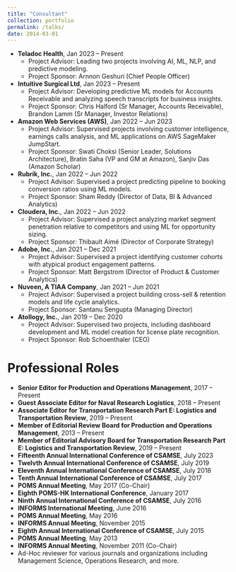 ```yaml
---
title: "Consultant"
collection: portfolio
permalink: /talks/
date: 2014-03-01
---
```

<ul>
  <li><strong>Teladoc Health</strong>, Jan 2023 – Present
    <ul>
      <li>Project Advisor: Leading two projects involving AI, ML, NLP, and predictive modeling.</li>
      <li>Project Sponsor: Arnnon Geshuri (Chief People Officer)</li>
    </ul>
  </li>

  <li><strong>Intuitive Surgical Ltd</strong>, Jan 2023 – Present
    <ul>
      <li>Project Advisor: Developing predictive ML models for Accounts Receivable and analyzing speech transcripts for business insights.</li>
      <li>Project Sponsor: Chris Halford (Sr Manager, Accounts Receivable), Brandon Lamm (Sr Manager, Investor Relations)</li>
    </ul>
  </li>

  <li><strong>Amazon Web Services (AWS)</strong>, Jan 2022 – Jun 2023
    <ul>
      <li>Project Advisor: Supervised projects involving customer intelligence, earnings calls analysis, and ML applications on AWS SageMaker JumpStart.</li>
      <li>Project Sponsor: Swati Choksi (Senior Leader, Solutions Architecture), Bratin Saha (VP and GM at Amazon), Sanjiv Das (Amazon Scholar)</li>
    </ul>
  </li>

  <li><strong>Rubrik, Inc.</strong>, Jan 2022 – Jun 2022
    <ul>
      <li>Project Advisor: Supervised a project predicting pipeline to booking conversion ratios using ML models.</li>
      <li>Project Sponsor: Sham Reddy (Director of Data, BI & Advanced Analytics)</li>
    </ul>
  </li>

  <li><strong>Cloudera, Inc.</strong>, Jan 2022 – Jun 2022
    <ul>
      <li>Project Advisor: Supervised a project analyzing market segment penetration relative to competitors and using ML for opportunity sizing.</li>
      <li>Project Sponsor: Thibault Aimé (Director of Corporate Strategy)</li>
    </ul>
  </li>

  <li><strong>Adobe, Inc.</strong>, Jan 2021 – Dec 2021
    <ul>
      <li>Project Advisor: Supervised a project identifying customer cohorts with atypical product engagement patterns.</li>
      <li>Project Sponsor: Matt Bergstrom (Director of Product & Customer Analytics)</li>
    </ul>
  </li>

  <li><strong>Nuveen, A TIAA Company</strong>, Jan 2021 – Jun 2021
    <ul>
      <li>Project Advisor: Supervised a project building cross-sell & retention models and life cycle analytics.</li>
      <li>Project Sponsor: Santanu Sengupta (Managing Director)</li>
    </ul>
  </li>

  <li><strong>Atollogy, Inc.</strong>, Jan 2019 – Dec 2020
    <ul>
      <li>Project Advisor: Supervised two projects, including dashboard development and ML model creation for license plate recognition.</li>
      <li>Project Sponsor: Rob Schoenthaler (CEO)</li>
    </ul>
  </li>
</ul>

<h1>Professional Roles</h1>

<ul>
  <li><strong>Senior Editor for Production and Operations Management</strong>, 2017 – Present</li>
  <li><strong>Guest Associate Editor for Naval Research Logistics</strong>, 2018 – Present</li>
  <li><strong>Associate Editor for Transportation Research Part E: Logistics and Transportation Review</strong>, 2019 – Present</li>
  <li><strong>Member of Editorial Review Board for Production and Operations Management</strong>, 2013 – Present</li>
  <li><strong>Member of Editorial Advisory Board for Transportation Research Part E: Logistics and Transportation Review</strong>, 2019 – Present</li>
  <li><strong>Fifteenth Annual International Conference of CSAMSE</strong>, July 2023</li>
  <li><strong>Twelvth Annual International Conference of CSAMSE</strong>, July 2019</li>
  <li><strong>Eleventh Annual International Conference of CSAMSE</strong>, July 2018</li>
  <li><strong>Tenth Annual International Conference of CSAMSE</strong>, July 2017</li>
  <li><strong>POMS Annual Meeting</strong>, May 2017 (Co-Chair)</li>
  <li><strong>Eighth POMS-HK International Conference</strong>, January 2017</li>
  <li><strong>Ninth Annual International Conference of CSAMSE</strong>, July 2016</li>
  <li><strong>INFORMS International Meeting</strong>, June 2016</li>
  <li><strong>POMS Annual Meeting</strong>, May 2016</li>
  <li><strong>INFORMS Annual Meeting</strong>, November 2015</li>
  <li><strong>Eighth Annual International Conference of CSAMSE</strong>, July 2015</li>
  <li><strong>POMS Annual Meeting</strong>, May 2013</li>
  <li><strong>INFORMS Annual Meeting</strong>, November 2011 (Co-Chair)</li>
  <li>Ad-Hoc reviewer for various journals and organizations including Management Science, Operations Research, and more.</li>
</ul>
